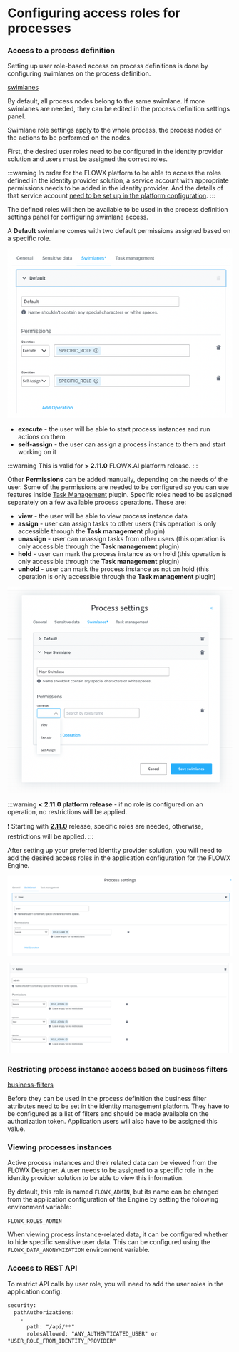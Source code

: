 # Configuring access roles for processes

### Access to a process definition

Setting up user role-based access on process definitions is done by configuring swimlanes on the process definition.

[swimlanes](../../../flowx-elements/user-roles-management/swimlanes)

By default, all process nodes belong to the same swimlane. If more swimlanes are needed, they can be edited in the process definition settings panel.

Swimlane role settings apply to the whole process, the process nodes or the actions to be performed on the nodes.

First, the desired user roles need to be configured in the identity provider solution and users must be assigned the correct roles.

:::warning
In order for the FLOWX platform to be able to access the roles defined in the identity provider solution, a service account with appropriate permissions needs to be added in the identity provider. And the details of that service account [need to be set up in the platform configuration](../../../flowx-designer/designer-setup-guide/#access-roles).
:::

The defined roles will then be available to be used in the process definition settings panel for configuring swimlane access.

A **Default** swimlane comes with two default permissions assigned based on a specific role.

![](../../img/swimlane_default_roles.png)

* **execute** - the user will be able to start process instances and run actions on them
* **self-assign** - the user can assign a process instance to them and start working on it

:::warning
This is valid for **> 2.11.0** FLOWX.AI platform release.
:::

Other **Permissions** can be added manually, depending on the needs of the user. Some of the permissions are needed to be configured so you can use features inside [Task Management](../../../plugins/custom-plugins/task-management/) plugin. Specific roles need to be assigned separately on a few available process operations. These are:

* **view** - the user will be able to view process instance data
* **assign** - user can assign tasks to other users (this operation is only accessible through the **Task managemen**t plugin)
* **unassign** - user can unassign tasks from other users (this operation is only accessible through the **Task management** plugin)
* **hold** - user can mark the process instance as on hold (this operation is only accessible through the **Task management** plugin)
* **unhold** - user can mark the process instance as not on hold (this operation is only accessible through the **Task management** plugin)

![](../../img/process_permissions.png)

:::warning
**< 2.11.0 platform release** - if no role is configured on an operation, no restrictions will be applied.

:exclamation: Starting with [**2.11.0**](../../../overview/release-notes/v2.11.0-august-2022/) release, specific roles are needed, otherwise, restrictions will be applied.
:::

After setting up your preferred identity provider solution, you will need to add the desired access roles in the application configuration for the FLOWX Engine.

![example configuration of roles for a regular user](../../img/regular_user_roles.png)

![example configuration of roles for an admin user](../../img/admin_user_roles.png)

### Restricting process instance access based on business filters


[business-filters](../../../flowx-elements/user-roles-management/business-filters)

Before they can be used in the process definition the business filter attributes need to be set in the identity management platform. They have to be configured as a list of filters and should be made available on the authorization token. Application users will also have to be assigned this value.

### Viewing processes instances

Active process instances and their related data can be viewed from the FLOWX Designer. A user needs to be assigned to a specific role in the identity provider solution to be able to view this information.

By default, this role is named `FLOWX_ADMIN`, but its name can be changed from the application configuration of the Engine by setting the following environment variable:

`FLOWX_ROLES_ADMIN`

When viewing process instance-related data, it can be configured whether to hide specific sensitive user data. This can be configured using the `FLOWX_DATA_ANONYMIZATION` environment variable.

### Access to REST API

To restrict API calls by user role, you will need to add the user roles in the application config:

```
security:
  pathAuthorizations:
    -
      path: "/api/**"
      rolesAllowed: "ANY_AUTHENTICATED_USER" or "USER_ROLE_FROM_IDENTITY_PROVIDER"
```